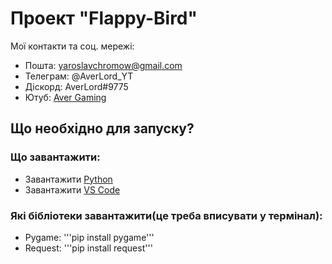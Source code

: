 # Проект "Flappy-Bird"

Мої контакти та соц. мережі:
- Пошта: yaroslavchromow@gmail.com
- Телеграм: @AverLord_YT
- Діскорд: AverLord#9775
- Ютуб: [Aver Gaming](https://www.youtube.com/c/AverGaming/featured)

## Що необхідно для запуску?

### Що завантажити:
- Завантажити [Python](https://www.python.org/)
- Завантажити [VS Code](https://code.visualstudio.com/)

### Які бібліотеки завантажити(це треба вписувати у термінал):
- Pygame: '''pip install pygame'''
- Request: '''pip install request'''
